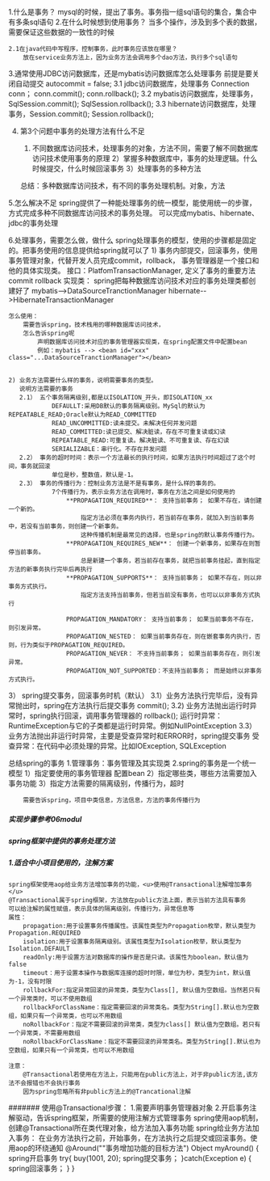 1.什么是事务？
	mysql的时候，提出了事务。事务指一组sql语句的集合，集合中有多条sql语句
2.在什么时候想到使用事务？
	当多个操作，涉及到多个表的数据，需要保证这些数据的一致性的时候

	2.1在java代码中写程序，控制事务，此时事务应该放在哪里？
		放在service业务方法上，因为业务方法会调用多个dao方法，执行多个sql语句

3.通常使用JDBC访问数据库，还是mybatis访问数据库怎么处理事务
	前提是要关闭自动提交 autocommit = false;
	3.1 jdbc访问数据库，处理事务 Connection conn； conn.commit(); conn.rollback();
	3.2 mybatis访问数据库，处理事务，SqlSession.commit(); SqlSession.rollback();
	3.3 hibernate访问数据库，处理事务，Session.commit(); Session.rollback();

4. 第3个问题中事务的处理方法有什么不足
	1) 不同数据库访问技术，处理事务的对象，方法不同，需要了解不同数据库访问技术使用事务的原理
	2）掌握多种数据库中，事务的处理逻辑。什么时候提交，什么时候回滚事务
	3）处理事务的多种方法

	总结：多种数据库访问技术，有不同的事务处理机制。对象，方法

5.怎么解决不足
	spring提供了一种能处理事务的统一模型，能使用统一的步骤，方式完成多种不同数据库访问技术的事务处理。
	可以完成mybatis、hibernate、jdbc的事务处理

6.处理事务，需要怎么做，做什么 
	spring处理事务的模型，使用的步骤都是固定的。把事务使用的信息提供给spring就可以了
	1) 事务内部提交，回滚事务，使用事务管理对象，代替开发人员完成commit，rollback，
	事务管理器是一个接口和他的具体实现类。
	接口：PlatfomTransactionManager, 定义了事务的重要方法 commit rollback
	实现类： spring把每种数据库访问技术对应的事务处理类都创建好了
		mybatis-->DataSourceTranctionManager
		hibernate-->HibernateTransactionManager

	怎么使用：
		需要告诉spring，技术栈用的哪种数据库访问技术，
		怎么告诉spring呢
			声明数据库访问技术对应的事务管理器实现类，在spring配置文件中配置bean
			例如：mybatis --> <bean id="xxx" class="...DataSourceTranctionManager"></bean>


	2) 业务方法需要什么样的事务，说明需要事务的类型。
	   说明方法需要的事务
	   2.1） 五个事务隔离级别,都是以ISOLATION_开头，即ISOLATION_xx
			   	DEFAULLT:采用DB默认的事务隔离级别。MySql的默认为REPEATABLE_READ;Oracle默认为READ_COMMITTED
			   	READ_UNCOMMITTED:读未提交。未解决任何并发问题
			   	READ_COMMITTED:读已提交、解决脏读，存在不可重复读或幻读
			   	REPEATABLE_READ:可重复读。解决脏读、不可重复读、存在幻读
			   	SERIALIZABLE：串行化。不存在并发问题
	   2.2） 事务的超时时间：表示一个方法最长的执行时间，如果方法执行时间超过了这个时间，事务就回滚
				单位是秒，整数值，默认是-1。
	   2.3） 事务的传播行为：控制业务方法是不是有事务，是什么样的事务的。
	   			7个传播行为，表示业务方法在调用时，事务在方法之间是如何使用的
	   				**PROPAGATION_REQUIRED**： 支持当前事务； 如果不存在，请创建一个新的。
	   					指定方法必须在事务内执行，若当前存在事务，就加入到当前事务中，若没有当前事务，则创建一个新事务。
	   					这种传播机制是最常见的选择，也是spring的默认事务传播行为。
					**PROPAGATION_REQUIRES_NEW**： 创建一个新事务，如果存在则暂停当前事务。
						总是新建一个事务，若当前存在事务，就把当前事务挂起，直到指定方法的新事务执行完毕后再执行
					**PROPAGATION_SUPPORTS**： 支持当前事务； 如果不存在，则以非事务方式执行。
						指定方法支持当前事务，但若当前没有事务，也可以以非事务方式执行

	   				PROPAGATION_MANDATORY： 支持当前事务； 如果当前事务不存在，则引发异常。
					PROPAGATION_NESTED： 如果当前事务存在，则在嵌套事务内执行，否则，行为类似于PROPAGATION_REQUIRED。
					PROPAGATION_NEVER： 不支持当前事务； 如果当前事务存在，则引发异常。
					PROPAGATION_NOT_SUPPORTED：不支持当前事务； 而是始终以非事务方式执行。

   3） spring提交事务，回滚事务时机（默认）
   		3.1）业务方法执行完毕后，没有异常抛出时，spring在方法执行后提交事务 commit();
   		3.2) 业务方法抛出运行时异常时，spring执行回滚，调用事务管理器的 rollback();
   			运行时异常：RuntimeException与它的子类都是运行时异常。例如NullPointException
   		3.3）业务方法抛出非运行时异常，主要是受查异常时和ERROR时，spring提交事务
			受查异常：在代码中必须处理的异常。比如IOException, SQLException

总结spring的事务
	1.管理事务：事务管理及其实现类
	2.spring的事务是一个统一模型
		1）指定要使用的事务管理器 配置bean
		2）指定哪些类，哪些方法需要加入事务功能
		3）指定方法需要的隔离级别，传播行为，超时

		需要告诉spring，项目中类信息，方法信息，方法的事务传播行为

##### 实现步骤参考06modul

##### spring框架中提供的事务处理方法
##### 1.适合中小项目使用的，注解方案
    spring框架使用aop给业务方法增加事务的功能，<u>使用@Transactional注解增加事务</u>
    @Transactional属于spring框架，方法放在public方法上面，表示当前方法具有事务
    可以给注解的属性赋值，表示具体的隔离级别，传播行为，异常信息等
    属性：
        propagation:用于设置事务传播属性。该属性类型为Propagation枚举，默认类型为Propagation.REQUIRED
        isolation:用于设置事务隔离级别。该属性类型为Isolation枚举，默认类型为Isolation.DEFAULT
        readOnly:用于设置方法对数据库的操作是否是只读。该属性为boolean，默认值为false
        timeout：用于设置本操作与数据库连接的超时时限，单位为秒，类型为int，默认值为-1，没有时限
        rollbackFor:指定异常回滚的异常类，类型为Class[], 默认值为空数组。当然若只有一个异常类时，可以不使用数组
        rollbackForClassName：指定需要回滚的异常类名。类型为String[].默认也为空数组，如果只有一个异常类，也可以不用数组
        noRollbackFor：指定不需要回滚的异常类，类型为class[] 默认值为空数组。若只有一个异常类，不需要用数组
        noRollbackForClassName：指定不需要回滚的异常类名。类型为String[].默认也为空数组，如果只有一个异常类，也可以不用数组
        
    注意：
        @Transactional若使用在方法上，只能用在public方法上，对于非public方法,该方法不会报错也不会执行事务
        因为spring忽略所有非public方法上的@Trancational注解   
####### 使用@Transactional步骤：
1.需要声明事务管理器对象
    <bean id="xx" class="xxx.DataSourceTransactionManager" />
2.开启事务注解驱动，告诉spring框架，所需要的使用注解方式管理事务
 spring使用aop机制，创建@Transactional所在类代理对象，给方法加入事务功能
 spring给业务方法加入事务：
    在业务方法执行之前，开始事务，在方法执行之后提交或回滚事务。使用aop的环绕通知
    @Around(""事务增加功能的目标方法")
    Object myAround() {
        spring开启事务
        try{
            buy(1001, 20);
            spring提交事务；
        }catch(Exception e) {
            spring回滚事务；
        }
    }
    

        
